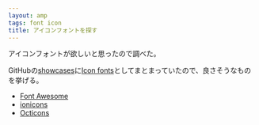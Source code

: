 ```yaml
---
layout: amp
tags: font icon
title: アイコンフォントを探す
---
```

アイコンフォントが欲しいと思ったので調べた。

GitHubの[showcases](https://github.com/showcases)に[Icon fonts](https://github.com/showcases/icon-fonts)としてまとまっていたので、良さそうなものを挙げる。

- [Font Awesome](http://fontawesome.io/)
- [ionicons](http://ionicons.com/)
- [Octicons](https://octicons.github.com/)
